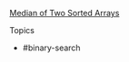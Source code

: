 [Median of Two Sorted Arrays](https://leetcode.com/problems/median-of-two-sorted-arrays/)

Topics
- #binary-search